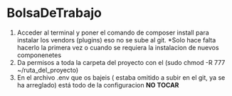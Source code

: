 # BolsaDeTrabajo

1. Acceder al terminal y poner el comando de composer install para instalar los vendors (plugins) eso no se sube al git. 
*Solo hace falta hacerlo la primera vez o cuando se requiera la instalacion de nuevos componenetes
2. Da permisos a toda la carpeta del proyecto con el (sudo chmod -R 777 ~/ruta_del_proyecto)
3. En el archivo .env que os bajeis ( estaba omitido a subir en el git, ya se ha arreglado) está todo de la configuracion 
**NO TOCAR** 
